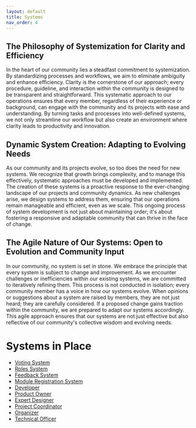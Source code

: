 ```yaml
---
layout: default
title: Systems
nav_order: 4
---
```


## The Philosophy of Systemization for Clarity and Efficiency

In the heart of our community lies a steadfast commitment to systemization. By standardizing processes and workflows, we aim to eliminate ambiguity and enhance efficiency. Clarity is the cornerstone of our approach; every procedure, guideline, and interaction within the community is designed to be transparent and straightforward. This systematic approach to our operations ensures that every member, regardless of their experience or background, can engage with the community and its projects with ease and understanding. By turning tasks and processes into well-defined systems, we not only streamline our workflow but also create an environment where clarity leads to productivity and innovation.

## Dynamic System Creation: Adapting to Evolving Needs

As our community and its projects evolve, so too does the need for new systems. We recognize that growth brings complexity, and to manage this effectively, systematic approaches must be developed and implemented. The creation of these systems is a proactive response to the ever-changing landscape of our projects and community dynamics. As new challenges arise, we design systems to address them, ensuring that our operations remain manageable and efficient, even as we scale. This ongoing process of system development is not just about maintaining order; it's about fostering a responsive and adaptable community that can thrive in the face of change.

## The Agile Nature of Our Systems: Open to Evolution and Community Input

In our community, no system is set in stone. We embrace the principle that every system is subject to change and improvement. As we encounter challenges or inefficiencies within our existing systems, we are committed to iteratively refining them. This process is not conducted in isolation; every community member has a voice in how our systems evolve. When opinions or suggestions about a system are raised by members, they are not just heard; they are carefully considered. If a proposed change gains traction within the community, we are prepared to adapt our systems accordingly. This agile approach ensures that our systems are not just effective but also reflective of our community's collective wisdom and evolving needs.

# Systems in Place

-   [Voting System](https://projecthuda.github.io/docs/voting.html)
-   [Roles System](https://projecthuda.github.io/docs/roles.html)
-   [Feedback System](https://projecthuda.github.io/docs/feedback.html)
-   [Module Registration System](https://projecthuda.github.io/docs/module_registration.html)
-   [Developer](https://projecthuda.github.io/docs/developer.html)
-   [Product Owner](https://projecthuda.github.io/docs/product_owner.html)
-   [Expert Designer](https://projecthuda.github.io/docs/expert_designer.html)
-   [Project Coordinator](https://projecthuda.github.io/docs/project_coordinator.html)
-   [Organizer](https://projecthuda.github.io/docs/organizer.html)
-   [Technical Officer](https://projecthuda.github.io/docs/technical_officer.html)
 